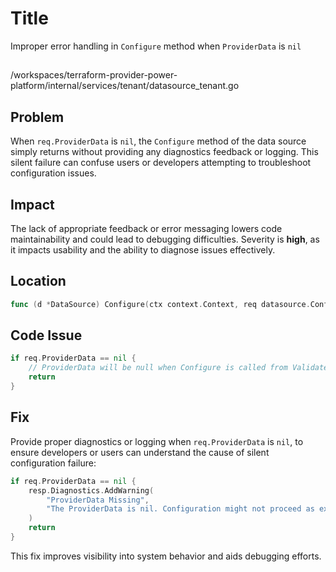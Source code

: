 # Title

Improper error handling in `Configure` method when `ProviderData` is `nil`

##

/workspaces/terraform-provider-power-platform/internal/services/tenant/datasource_tenant.go

## Problem

When `req.ProviderData` is `nil`, the `Configure` method of the data source simply returns without providing any diagnostics feedback or logging. This silent failure can confuse users or developers attempting to troubleshoot configuration issues.

## Impact

The lack of appropriate feedback or error messaging lowers code maintainability and could lead to debugging difficulties. Severity is **high**, as it impacts usability and the ability to diagnose issues effectively.

## Location

```go
func (d *DataSource) Configure(ctx context.Context, req datasource.ConfigureRequest, resp *datasource.ConfigureResponse)
```

## Code Issue

```go
if req.ProviderData == nil {
    // ProviderData will be null when Configure is called from ValidateConfig.  It's ok.
    return
}
```

## Fix

Provide proper diagnostics or logging when `req.ProviderData` is `nil`, to ensure developers or users can understand the cause of silent configuration failure:

```go
if req.ProviderData == nil {
    resp.Diagnostics.AddWarning(
        "ProviderData Missing",
        "The ProviderData is nil. Configuration might not proceed as expected. If this is unexpected, please check your setup.",
    )
    return
}
```

This fix improves visibility into system behavior and aids debugging efforts.
